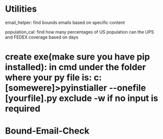 # Utilities
email_helper: find bounds emails based on specific content

population_cal: find how many percentages of US population can the UPS and FEDEX coverage based on days

create exe(make sure you have pip installed): in cmd under the folder where your py file is: c:\[somewere]>pyinstialler --onefile [yourfile].py
exclude -w if no input is required
=======
# Bound-Email-Check
